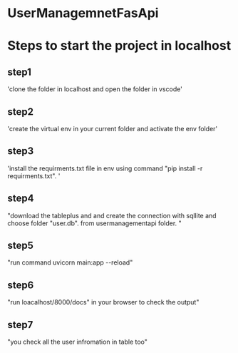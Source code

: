 # UserManagemnetFasApi



# Steps to start the project in localhost


## step1
'clone the folder in localhost and open the folder in vscode'

## step2
'create the virtual env in your current folder and activate the env folder'


## step3
'install the requirments.txt file in env using command "pip install -r requirments.txt".  '

## step4
"download the tableplus and and create the connection with sqllite and choose folder "user.db". from usermanagementapi folder. "


## step5

"run command uvicorn main:app --reload" 


## step6

"run loacalhost/8000/docs" in your browser to check the output"

## step7

"you check all the user infromation in table too"


